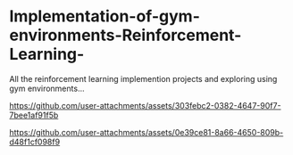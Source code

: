 # Implementation-of-gym-environments-Reinforcement-Learning-

All the reinforcement learning implemention projects and exploring using gym environments...





https://github.com/user-attachments/assets/303febc2-0382-4647-90f7-7bee1af91f5b



https://github.com/user-attachments/assets/0e39ce81-8a66-4650-809b-d48f1cf098f9

